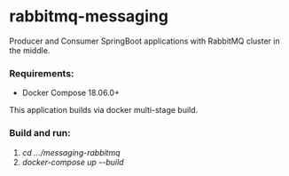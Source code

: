 # rabbitmq-messaging
Producer and Consumer SpringBoot applications with RabbitMQ cluster in the middle. 

### Requirements:
- Docker Compose 18.06.0+

This application builds via docker multi-stage build.

### Build and run:
1) _cd .../messaging-rabbitmq_
2) _docker-compose up --build_
